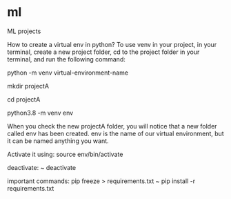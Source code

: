 # ml
ML projects

How to create a virtual env in python?
To use venv in your project, in your terminal, create a new project folder, cd to the project folder in your terminal, and run the following command:

python<version> -m venv virtual-environment-name
  
 mkdir projectA
  
 cd projectA
  
 python3.8 -m venv env
  
When you check the new projectA folder, you will notice that a new folder called env has been created. env is the name of our virtual environment, but it can be named anything you want.
  
Activate it using:
source env/bin/activate
  
deactivate:
 ~ deactivate

important commands:
  pip freeze > requirements.txt
  ~ pip install -r requirements.txt

